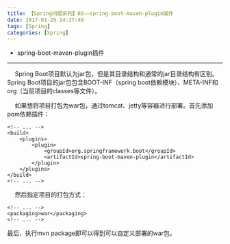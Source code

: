 ```yaml
---
title: 【Spring问题系列】02——spring-boot-maven-plugin插件
date: 2017-01-25 14:37:40
tags: [Spring]
categories: [Spring]
---
```

- spring-boot-maven-plugin插件
<!-- more -->

--------------------------------

&ensp; &ensp;Spring Boot项目默认为jar包，但是其目录结构和通常的jar目录结构有区别。
Spring Boot项目的jar包包含BOOT-INF（spring boot依赖模块）、META-INF和org（当前项目的classes等文件）。

&ensp; &ensp;如果想将项目打包为war包，通过tomcat、jetty等容器进行部署。首先添加pom依赖插件：

	<!-- ... -->
	<build>
		<plugins>
			<plugin>
				<groupId>org.springframework.boot</groupId>
				<artifactId>spring-boot-maven-plugin</artifactId>
			</plugin>
		</plugins>
	</build>
	<!-- ... -->

&ensp; &ensp;然后指定项目的打包方式：
	
	<!-- ... -->
    <packaging>war</packaging>
    <!-- ... -->

最后，执行mvn package即可以得到可以自定义部署的war包。